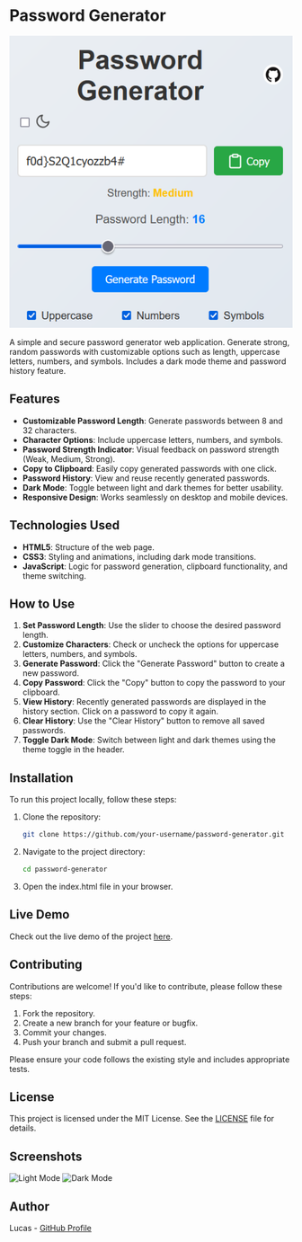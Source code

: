 # Password Generator

![Password Generation Preview](./short_preview.png)

A simple and secure password generator web application. Generate strong, random passwords with customizable options such as length, uppercase letters, numbers, and symbols. Includes a dark mode theme and password history feature.

## Features

- **Customizable Password Length**: Generate passwords between 8 and 32 characters.
- **Character Options**: Include uppercase letters, numbers, and symbols.
- **Password Strength Indicator**: Visual feedback on password strength (Weak, Medium, Strong).
- **Copy to Clipboard**: Easily copy generated passwords with one click.
- **Password History**: View and reuse recently generated passwords.
- **Dark Mode**: Toggle between light and dark themes for better usability.
- **Responsive Design**: Works seamlessly on desktop and mobile devices.

## Technologies Used

- **HTML5**: Structure of the web page.
- **CSS3**: Styling and animations, including dark mode transitions.
- **JavaScript**: Logic for password generation, clipboard functionality, and theme switching.

## How to Use

1. **Set Password Length**: Use the slider to choose the desired password length.
2. **Customize Characters**: Check or uncheck the options for uppercase letters, numbers, and symbols.
3. **Generate Password**: Click the "Generate Password" button to create a new password.
4. **Copy Password**: Click the "Copy" button to copy the password to your clipboard.
5. **View History**: Recently generated passwords are displayed in the history section. Click on a password to copy it again.
6. **Clear History**: Use the "Clear History" button to remove all saved passwords.
7. **Toggle Dark Mode**: Switch between light and dark themes using the theme toggle in the header.

## Installation

To run this project locally, follow these steps:

1. Clone the repository:
   ```bash
   git clone https://github.com/your-username/password-generator.git

2. Navigate to the project directory:
   ```bash
   cd password-generator

3. Open the index.html file in your browser.

## Live Demo
Check out the live demo of the project [here](https://github.com/Lucaas-o/PasswordGenerator).

## Contributing

Contributions are welcome! If you'd like to contribute, please follow these steps:

  1.  Fork the repository.
  2.  Create a new branch for your feature or bugfix.
  3.  Commit your changes.
  4.  Push your branch and submit a pull request.

Please ensure your code follows the existing style and includes appropriate tests.

## License
This project is licensed under the MIT License. See the [LICENSE](./LICENSE) file for details.

## Screenshots
![Light Mode](./light_mode_preview.png)
![Dark Mode](./dark_mode_preview.png)

## Author

Lucas - [GitHub Profile](https://github.com/Lucaas-o)